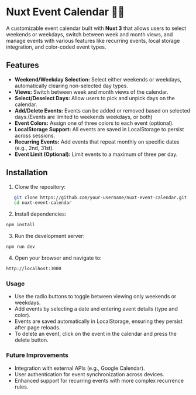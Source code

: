 # Nuxt Event Calendar 🦎🐊

A customizable event calendar built with **Nuxt 3** that allows users to select weekends or weekdays, switch between week and month views, and manage events with various features like recurring events, local storage integration, and color-coded event types.

## Features
- **Weekend/Weekday Selection:** Select either weekends or weekdays, automatically clearing non-selected day types.
- **Views:** Switch between week and month views of the calendar.
- **Select/Deselect Days:** Allow users to pick and unpick days on the calendar.
- **Add/Delete Events:** Events can be added or removed based on selected days.(Events are limited to weekends weekdays, or both)
- **Event Colors:** Assign one of three colors to each event (optional).
- **LocalStorage Support:** All events are saved in LocalStorage to persist across sessions.
- **Recurring Events:** Add events that repeat monthly on specific dates (e.g., 2nd, 31st).
- **Event Limit (Optional):** Limit events to a maximum of three per day.

## Installation

1. Clone the repository:
```sh
   git clone https://github.com/your-username/nuxt-event-calendar.git
   cd nuxt-event-calendar
```

2. Install dependencies:
```sh
npm install
```

3. Run the development server:
```sh
npm run dev
```

4. Open your browser and navigate to:
```sh
http://localhost:3000
```

### Usage
- Use the radio buttons to toggle between viewing only weekends or weekdays.
- Add events by selecting a date and entering event details (type and color).
- Events are saved automatically in LocalStorage, ensuring they persist after page reloads.
- To delete an event, click on the event in the calendar and press the delete button.

### Future Improvements
- Integration with external APIs (e.g., Google Calendar).
- User authentication for event synchronization across devices.
- Enhanced support for recurring events with more complex recurrence rules.
